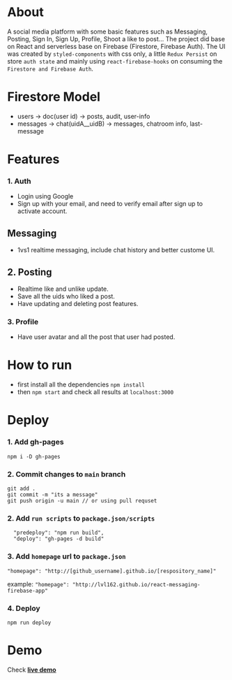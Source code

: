 # About
A social media platform with some basic features such as Messaging, Posting, Sign In, Sign Up, Profile, Shoot a like to post...
The project did base on React and serverless base on Firebase (Firestore, Firebase Auth).
The UI was created by `styled-components` with css only, a little `Redux Persist` on store `auth state` and mainly using `react-firebase-hooks` on consuming the `Firestore and Firebase Auth`.
# Firestore Model
- users -> doc(user id) -> posts, audit, user-info
- messages -> chat(uidA__uidB) -> messages, chatroom info, last-message
# Features
### 1. Auth
- Login using Google
- Sign up with your email, and need to verify email after sign up to activate account.
## Messaging
- 1vs1 realtime messaging, include chat history and better custome UI.
## 2. Posting
- Realtime like and unlike update.
- Save all the uids who liked a post.
- Have updating and deleting post features.
### 3. Profile
- Have user avatar and all the post that user had posted.
# How to run
- first install all the dependencies
``` npm install ```
- then ``` npm start ``` and check all results at `localhost:3000` 
# Deploy 
### 1. Add gh-pages
```npm i -D gh-pages```
### 2. Commit changes to `main` branch
```
git add .
git commit -m "its a message"
git push origin -u main // or using pull requset
```
### 2. Add `run scripts` to `package.json/scripts`
```
  "predeploy": "npm run build",
  "deploy": "gh-pages -d build"
```
### 3. Add `homepage` url to `package.json`
```
"homepage": "http://[github_username].github.io/[respository_name]"
```
example: ```"homepage": "http://lvl162.github.io/react-messaging-firebase-app"```
### 4. Deploy
```npm run deploy```
# Demo
Check [**live demo**](https://lvl162.github.io/react-messaging-firebase-app)
